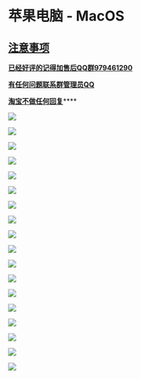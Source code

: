 # 苹果电脑 - MacOS

## [注意事项](https://bmxcloud.fun/)

[**已经好评的记得加售后QQ群979461290**](https://bmxcloud.fun/)

[**有任何问题联系群管理员QQ** ](https://bmxcloud.fun/)

[ **淘宝不做任何回复**](https://bmxcloud.fun/)\*\*\*\*

![](../.gitbook/assets/image-70.png)

![](../.gitbook/assets/image%20%282%29.png)

![](../.gitbook/assets/image-84.png)

![](../.gitbook/assets/image-16.png)

![](../.gitbook/assets/image-15.png)

![](../.gitbook/assets/image-36.png)

![](../.gitbook/assets/image-10.png)

![](../.gitbook/assets/image-6.png)

![](../.gitbook/assets/image-83.png)

![](../.gitbook/assets/image-77.png)

![](../.gitbook/assets/image-28.png)

![](../.gitbook/assets/image-55.png)

![](../.gitbook/assets/image-3.png)

![](../.gitbook/assets/image-37.png)

![](../.gitbook/assets/image-26.png)

![](../.gitbook/assets/image-86.png)

![](../.gitbook/assets/image-49.png)

![](../.gitbook/assets/image-7.png)

